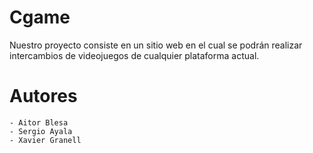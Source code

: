# Cgame
Nuestro proyecto consiste en un sitio web en el cual se podrán realizar intercambios de videojuegos de cualquier plataforma actual.

# Autores

	- Aitor Blesa
	- Sergio Ayala
	- Xavier Granell
